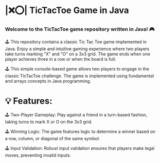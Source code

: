 # |❌⭕| TicTacToe Game in Java

### Welcome to the TicTacToe game repository written in Java!     🎮

🕹️ This repository contains a classic Tic Tac Toe game implemented in Java. Enjoy a simple and intuitive gaming experience where two players take turns marking "X" and "O" on a 3x3 grid. The game ends when one player achieves three in a row or when the board is full.

🕹️ This simple console-based game allows two players to engage in the classic TicTacToe challenge. The game is implemented using fundamental and arrays concepts in Java programming.

# 💡 Features:

🕹️ Two-Player Gameplay: Play against a friend in a turn-based fashion, taking turns to mark X or O on the 3x3 grid.

🕹️ Winning Logic: The game features logic to determine a winner based on a row, column, or diagonal of the same symbol.

🕹️ Input Validation: Robust input validation ensures that players make legal moves, preventing invalid inputs.
